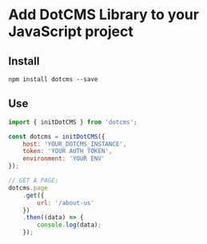 # Add DotCMS Library to your JavaScript project

## Install

`npm install dotcms --save`

## Use

```javascript
import { initDotCMS } from 'dotcms';

const dotcms = initDotCMS({
    host: 'YOUR_DOTCMS_INSTANCE',
    token: 'YOUR AUTH TOKEN',
    environment: 'YOUR ENV'
});

// GET A PAGE:
dotcms.page
    .get({
        url: '/about-us'
    })
    .then((data) => {
        console.log(data);
    });
```

